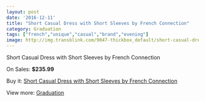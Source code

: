 ```yaml
---
layout: post
date: '2016-12-11'
title: "Short Casual Dress with Short Sleeves by French Connection"
category: Graduation
tags: ["french","unique","casual","brand","evening"]
image: http://img.transblink.com/9047-thickbox_default/short-casual-dress-with-short-sleeves-by-french-connection.jpg
---
```

Short Casual Dress with Short Sleeves by French Connection

On Sales: **$235.99**
<a href="https://www.transblink.com/en/graduation/2965-short-casual-dress-with-short-sleeves-by-french-connection.html"><amp-img layout="responsive" width="600" height="600" src="//img.transblink.com/9047-thickbox_default/short-casual-dress-with-short-sleeves-by-french-connection.jpg" alt="Short Casual Dress with Short Sleeves by French Connection 0" /></a>
<a href="https://www.transblink.com/en/graduation/2965-short-casual-dress-with-short-sleeves-by-french-connection.html"><amp-img layout="responsive" width="600" height="600" src="//img.transblink.com/9049-thickbox_default/short-casual-dress-with-short-sleeves-by-french-connection.jpg" alt="Short Casual Dress with Short Sleeves by French Connection 1" /></a>
<a href="https://www.transblink.com/en/graduation/2965-short-casual-dress-with-short-sleeves-by-french-connection.html"><amp-img layout="responsive" width="600" height="600" src="//img.transblink.com/9048-thickbox_default/short-casual-dress-with-short-sleeves-by-french-connection.jpg" alt="Short Casual Dress with Short Sleeves by French Connection 2" /></a>

Buy it: [Short Casual Dress with Short Sleeves by French Connection](https://www.transblink.com/en/graduation/2965-short-casual-dress-with-short-sleeves-by-french-connection.html "Short Casual Dress with Short Sleeves by French Connection")

View more: [Graduation](https://www.transblink.com/en/7-graduation "Graduation")